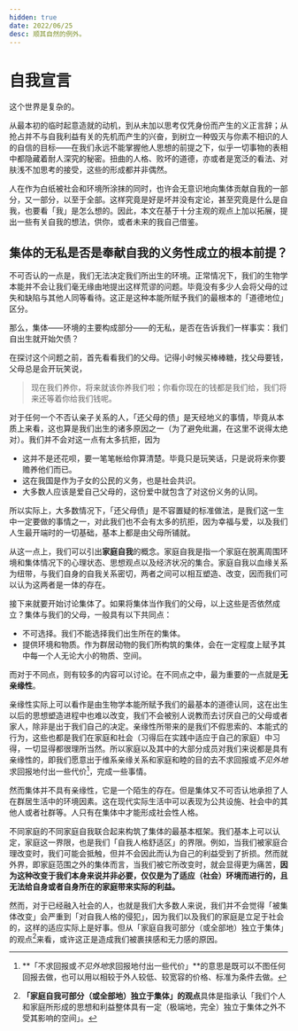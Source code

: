```yaml
---
hidden: true
date: 2022/06/25
desc: 顺其自然的例外。
---
```


# 自我宣言

这个世界是复杂的。

从最本初的临时起意造就的动机，到从未加以思考仅凭身份而产生的义正言辞；从抢占并不与自我利益有关的先机而产生的兴奋，到树立一种毁灭与你素不相识的人的自信的目标——在我们永远不能掌握他人思想的前提之下，似乎一切事物的表相中都隐藏着耐人深究的秘密。扭曲的人格、败坏的道德，亦或者是宽泛的看法、对肤浅不加思考的接受，这些的形成都并非偶然。

人在作为白纸被社会和环境所涂抹的同时，也许会无意识地向集体贡献自我的一部分，又一部分，以至于全部。这样究竟是好是坏并没有定论，甚至究竟是什么是自我，也要看「我」是怎么想的。因此，本文在基于十分主观的观点上加以拓展，提出一些有关自我的想法，供你，或者未来的我自己借鉴。

## 集体的无私是否是奉献自我的义务性成立的根本前提？

不可否认的一点是，我们无法决定我们所出生的环境。正常情况下，我们的生物学本能并不会让我们毫无缘由地提出这样荒谬的问题。毕竟没有多少人会将父母的过失和缺陷与其他人同等看待。这正是这种本能所赋予我们的最根本的「道德地位」区分。

那么，集体——环境的主要构成部分——的无私，是否在告诉我们一样事实：我们自出生就开始欠债？

在探讨这个问题之前，首先看看我们的父母。记得小时候买棒棒糖，找父母要钱，父母总是会开玩笑说，

> 现在我们养你，将来就该你养我们啦；你看你现在的钱都是我们给，我们将来还等着你给我们钱呢。

对于任何一个不否认亲子关系的人，「还父母的债」是天经地义的事情，毕竟从本质上来看，这也算是我们出生的诸多原因之一（为了避免纰漏，在这里不说得太绝对）。我们并不会对这一点有太多抗拒，因为

- 这并不是还花呗，要一笔笔帐给你算清楚。毕竟只是玩笑话，只是说将来你要赡养他们而已。
- 这在我国是作为子女的公民的义务，也是社会共识。
- 大多数人应该是爱自己父母的，这份爱中就包含了对这份义务的认同。

所以实际上，大多数情况下，「还父母债」是不容置疑的标准做法，是我们这一生中一定要做的事情之一，对此我们也不会有太多的抗拒，因为幸福与爱，以及我们人生最开端时的一切基础，基本上都是由父母所铺就。

从这一点上，我们可以引出**家庭自我**的概念。家庭自我是指一个家庭在脱离周围环境和集体情况下的心理状态、思想观点以及经济状况的集合。家庭自我以血缘关系为纽带，与我们自身的自我关系密切，两者之间可以相互塑造、改变，因而我们可以认为这两者是一体的存在。

接下来就要开始讨论集体了。如果将集体当作我们的父母，以上这些是否依然成立？集体与我们的父母，一般具有以下共同点：

- 不可选择。我们不能选择我们出生所在的集体。
- 提供环境和物质。作为群居动物的我们所构筑的集体，会在一定程度上赋予其中每一个人无论大小的物质、空间。

而对于不同点，则有较多的内容可以讨论。在不同点之中，最为重要的一点就是**无亲缘性**。

亲缘性实际上可以看作是由生物学本能所赋予我们的最基本的道德认同，这在出生以后的思想塑造进程中也难以改变，我们不会被别人说教而去讨厌自己的父母或者家人，除非是出于我们自己的决定。亲缘性所带来的是我们不假思索的、本能式的行为，这些也都是我们在家庭和社会（习得后在实践中适应于自己的家庭）中习得，一切显得都很理所当然。所以家庭以及其中的大部分成员对我们来说都是具有亲缘性的，即我们愿意出于维系亲缘关系和家庭和睦的目的去不求回报或*不见外地*求回报地付出一些代价[^1]，完成一些事情。

然而集体并不具有亲缘性，它是一个陌生的存在。但是集体又不可否认地承担了人在群居生活中的环境因素。这在现代实际生活中可以表现为公共设施、社会中的其他人或者社群等。人只有在集体中才能形成社会性人格。

不同家庭的不同家庭自我联合起来构筑了集体的最基本框架。我们基本上可以认定，家庭这一界限，也是我们「自我人格舒适区」的界限。例如，当我们被家庭合理改变时，我们可能会抵触，但并不会因此而认为自己的利益受到了折损。然而就外界，即家庭范围之外的集体而言，当我们被它所改变时，就会显得更为痛苦，**因为这种改变于我们本身来说并非必要，仅仅是为了适应（社会）环境而进行的，且无法给自身或者自身所在的家庭带来实际的利益。**

然而，对于已经融入社会的人，也就是我们大多数人来说，我们并不会觉得「被集体改变」会严重到「对自我人格的侵犯」，因为我们以及我们的家庭是立足于社会的，这样的适应实际上是好事。但从「家庭自我可部分（或全部地）独立于集体」的观点[^2]来看，或许这正是造成我们被裹挟感和无力感的原因。

[^1]: **「不求回报或*不见外地*求回报地付出一些代价」**的意思是既可以不图任何回报去做，也可以用以相较于外人较低、较宽容的价格、标准为条件去做。
[^2]: **「家庭自我可部分（或全部地）独立于集体」的观点**具体是指承认「我们个人和家庭所形成的思想和利益整体具有一定（极端地，完全）独立于集体之外不受其影响的空间」。
